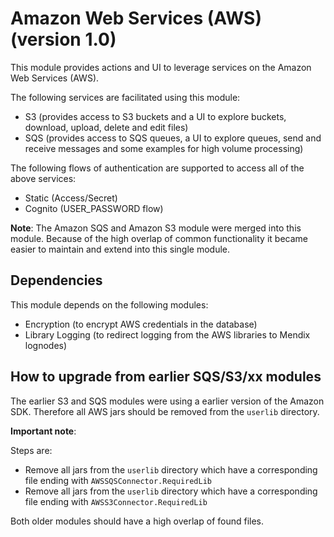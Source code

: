 # Amazon Web Services (AWS) (version 1.0)

This module provides actions and UI to leverage services on the Amazon Web Services (AWS).

The following services are facilitated using this module:

- S3 (provides access to S3 buckets and a UI to explore buckets, download, upload, delete and edit files)
- SQS (provides access to SQS queues, a UI to explore queues, send and receive messages and some examples for high volume processing)

The following flows of authentication are supported to access all of the above services:

- Static (Access/Secret)
- Cognito (USER_PASSWORD flow)



**Note**: The Amazon SQS and Amazon S3 module were merged into this module. Because of the high overlap of common functionality it became easier to maintain and extend into this single module.



## Dependencies

This module depends on the following modules:

- Encryption (to encrypt AWS credentials in the database)
- Library Logging (to redirect logging from the AWS libraries to Mendix lognodes)

## How to upgrade from earlier SQS/S3/xx modules

The earlier S3 and SQS modules were using a earlier version of the Amazon SDK. Therefore all AWS jars should be removed from the `userlib` directory.

**Important note**:  

Steps are:

- Remove all jars from the `userlib` directory which have a corresponding file ending with `AWSSQSConnector.RequiredLib` 
- Remove all jars from the `userlib` directory which have a corresponding file ending with `AWSS3Connector.RequiredLib` 

Both older modules should have a high overlap of found files.

